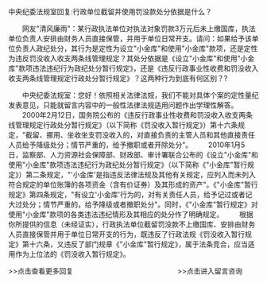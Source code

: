 中央纪委法规室回复:行政单位截留并使用罚没款处分依据是什么？










　　网友"清风廉雨"：某行政执法单位对执法对象罚款3万元后未上缴国库，执法单位负责人安排由财务人员直接保管，并用于单位日常开支。请问：如果给予该单位负责人政纪处分，其行为是定性为设立"小金库"和使用"小金库"款项，还是定性为违反罚没收入收支两条线管理规定？其处分依据是《设立"小金库"和使用"小金库"款项违法违纪行为政纪处分暂行规定》，还是《违反行政事业性收费和罚没收入收支两条线管理规定行政处分暂行规定》？这两种行为到底有何区别？?

　　中央纪委法规室：您好！依照相关法律法规，我们不能对具体个案的定性量纪发表意见，只能就留言内容中的一般性法律法规适用问题作出学理性解答。
　　2000年2月12日，国务院公布的《违反行政事业性收费和罚没收入收支两条线管理规定行政处分暂行规定》（以下简称《罚没收入暂行规定》）第十六条规定，"截留、挪用、坐收坐支罚没收入的，对直接负责的主管人员和其他直接责任人员给予降级处分；情节严重的，给予撤职或者开除处分"。
　　2010年1月5日，监察部、人力资源社会保障部、财政部、审计署联合公布的《设立"小金库"和使用"小金库"款项违法违纪行为政纪处分暂行规定》（以下简称《"小金库"暂行规定》）第二条规定，"'小金库'是指违反法律法规及其他有关规定，应列入而未列入符合规定的单位账簿的各项资金（含有价证券）及其形成的资产"。《"小金库"暂行规定》第四条规定，"有设立'小金库'行为的，对有关责任人员，给予记过或者记大过处分；情节严重的，给予降级或者撤职处分"。同时，《"小金库"暂行规定》对使用"小金库"款项的各类违法违纪情形及其相应的处分作了明确规定。
　　根据你所提供的信息（未经证实），行政执法单位截留罚没款不上缴国库、安排由财务人员直接保管并用于单位日常开支的行为，既违反了行政法规《罚没收入暂行规定》第十六条，又违反了部门规章《"小金库"暂行规定》，属于法条竞合，应当适用作为上位法的《罚没收入暂行规定》。


\>\>点击查看更多回复　　　　　　　　　　　　　　　\>\>点击进入留言咨询
